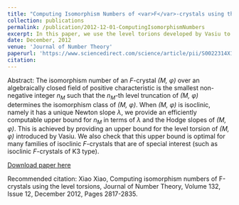 ```yaml
---
title: "Computing Isomorphism Numbers of <var>F</var>-crystals using the level torsions "
collection: publications
permalink: /publication/2012-12-01-ComputingIsomorphismNumbers
excerpt: In this paper, we use the level torions developed by Vasiu to compute isomorphism numbers of various <var>F</var>-crystals.
date: December, 2012
venue: 'Journal of Number Theory'
paperurl: 'https://www.sciencedirect.com/science/article/pii/S0022314X1200193X'
citation: 
---
```

Abstract: The isomorphism number of an <var>F</var>-crystal <var>(M, &#966;)</var> over an algebraically closed field of positive characteristic is the smallest non-negative integer <var>n<sub>M</sub></var> such that the <var>n<sub>M</sub></var>-th level truncation of <var>(M, &#966;)</var> determines the isomorphism class of <var>(M, &#966;)</var>. When <var>(M, &#966;)</var> is isoclinic, namely it has a unique Newton slope <var>&#955;</var>, we provide an efficiently computable upper bound for <var>n<sub>M</sub></var> in terms of <var>&#955;</var> and the Hodge slopes of <var>(M, &#966;)</var>. This is achieved by providing an upper bound for the level torsion of <var>(M, &#966;)</var> introduced by Vasiu. We also check that this upper bound is optimal for many families of isoclinic <var>F</var>-crystals that are of special interest (such as isoclinic <var>F</var>-crystals of K3 type).

[Download paper here]('2012-12-01-ComputingIsomorphismNumbers.pdf')

Recommended citation: Xiao Xiao, Computing isomorphism numbers of F-crystals using the level torsions, Journal of Number Theory, Volume 132, Issue 12, December 2012, Pages 2817-2835.
